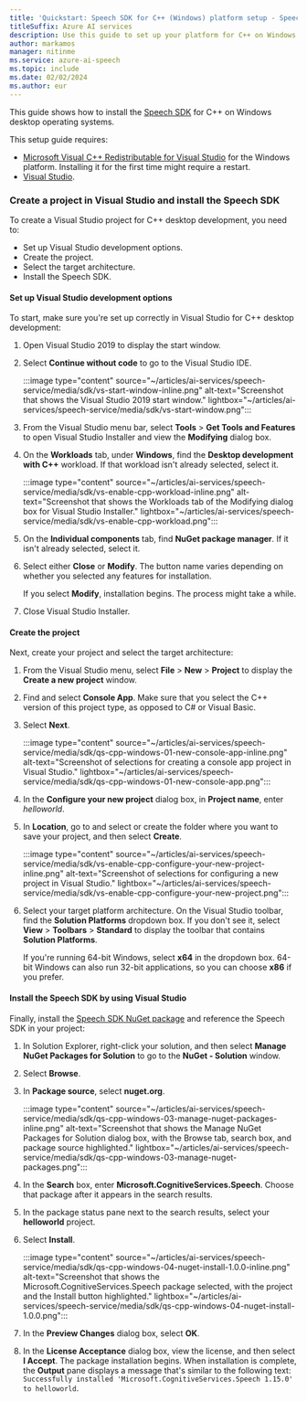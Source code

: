 ```yaml
---
title: 'Quickstart: Speech SDK for C++ (Windows) platform setup - Speech service'
titleSuffix: Azure AI services
description: Use this guide to set up your platform for C++ on Windows desktop operating systems by using the Speech SDK.
author: markamos
manager: nitinme
ms.service: azure-ai-speech
ms.topic: include
ms.date: 02/02/2024
ms.author: eur
---
```


This guide shows how to install the [Speech SDK](~/articles/ai-services/speech-service/speech-sdk.md) for C++ on Windows desktop operating systems.

This setup guide requires:

- [Microsoft Visual C++ Redistributable for Visual Studio](/cpp/windows/latest-supported-vc-redist) for the Windows platform. Installing it for the first time might require a restart.
- [Visual Studio](https://visualstudio.microsoft.com/downloads/).

### Create a project in Visual Studio and install the Speech SDK

To create a Visual Studio project for C++ desktop development, you need to:

- Set up Visual Studio development options.
- Create the project.
- Select the target architecture.
- Install the Speech SDK.

#### Set up Visual Studio development options

To start, make sure you're set up correctly in Visual Studio for C++ desktop development:

1. Open Visual Studio 2019 to display the start window.

1. Select **Continue without code** to go to the Visual Studio IDE.

   :::image type="content" source="~/articles/ai-services/speech-service/media/sdk/vs-start-window-inline.png" alt-text="Screenshot that shows the Visual Studio 2019 start window." lightbox="~/articles/ai-services/speech-service/media/sdk/vs-start-window.png":::

1. From the Visual Studio menu bar, select **Tools** > **Get Tools and Features** to open Visual Studio Installer and view the **Modifying** dialog box.

1. On the **Workloads** tab, under **Windows**, find the **Desktop development with C++** workload. If that workload isn't already selected, select it.

   :::image type="content" source="~/articles/ai-services/speech-service/media/sdk/vs-enable-cpp-workload-inline.png" alt-text="Screenshot that shows the Workloads tab of the Modifying dialog box for Visual Studio Installer." lightbox="~/articles/ai-services/speech-service/media/sdk/vs-enable-cpp-workload.png":::

1. On the **Individual components** tab, find **NuGet package manager**. If it isn't already selected, select it.

1. Select either **Close** or **Modify**. The button name varies depending on whether you selected any features for installation.

   If you select **Modify**, installation begins. The process might take a while.

1. Close Visual Studio Installer.

#### Create the project

Next, create your project and select the target architecture:

1. From the Visual Studio menu, select **File** > **New** > **Project** to display the **Create a new project** window.

1. Find and select **Console App**. Make sure that you select the C++ version of this project type, as opposed to C# or Visual Basic.

1. Select **Next**.

   :::image type="content" source="~/articles/ai-services/speech-service/media/sdk/qs-cpp-windows-01-new-console-app-inline.png" alt-text="Screenshot of selections for creating a console app project in Visual Studio." lightbox="~/articles/ai-services/speech-service/media/sdk/qs-cpp-windows-01-new-console-app.png":::

1. In the **Configure your new project** dialog box, in **Project name**, enter *helloworld*.

1. In **Location**, go to and select or create the folder where you want to save your project, and then select **Create**.

   :::image type="content" source="~/articles/ai-services/speech-service/media/sdk/vs-enable-cpp-configure-your-new-project-inline.png" alt-text="Screenshot of selections for configuring a new project in Visual Studio." lightbox="~/articles/ai-services/speech-service/media/sdk/vs-enable-cpp-configure-your-new-project.png":::

1. Select your target platform architecture. On the Visual Studio toolbar, find the **Solution Platforms** dropdown box. If you don't see it, select **View** > **Toolbars** > **Standard** to display the toolbar that contains **Solution Platforms**.

   If you're running 64-bit Windows, select **x64** in the dropdown box. 64-bit Windows can also run 32-bit applications, so you can choose **x86** if you prefer.

#### Install the Speech SDK by using Visual Studio

Finally, install the [Speech SDK NuGet package](https://aka.ms/csspeech/nuget) and reference the Speech SDK in your project:

1. In Solution Explorer, right-click your solution, and then select **Manage NuGet Packages for Solution** to go to the **NuGet - Solution** window.

1. Select **Browse**.

1. In **Package source**, select **nuget.org**.

   :::image type="content" source="~/articles/ai-services/speech-service/media/sdk/qs-cpp-windows-03-manage-nuget-packages-inline.png" alt-text="Screenshot that shows the Manage NuGet Packages for Solution dialog box, with the Browse tab, search box, and package source highlighted." lightbox="~/articles/ai-services/speech-service/media/sdk/qs-cpp-windows-03-manage-nuget-packages.png":::

1. In the **Search** box, enter **Microsoft.CognitiveServices.Speech**. Choose that package after it appears in the search results.

1. In the package status pane next to the search results, select your **helloworld** project.

1. Select **Install**.

   :::image type="content" source="~/articles/ai-services/speech-service/media/sdk/qs-cpp-windows-04-nuget-install-1.0.0-inline.png" alt-text="Screenshot that shows the Microsoft.CognitiveServices.Speech package selected, with the project and the Install button highlighted." lightbox="~/articles/ai-services/speech-service/media/sdk/qs-cpp-windows-04-nuget-install-1.0.0.png":::

1. In the **Preview Changes** dialog box, select **OK**.

1. In the **License Acceptance** dialog box, view the license, and then select **I Accept**. The package installation begins. When installation is complete, the **Output** pane displays a message that's similar to the following text: `Successfully installed 'Microsoft.CognitiveServices.Speech 1.15.0' to helloworld`.

